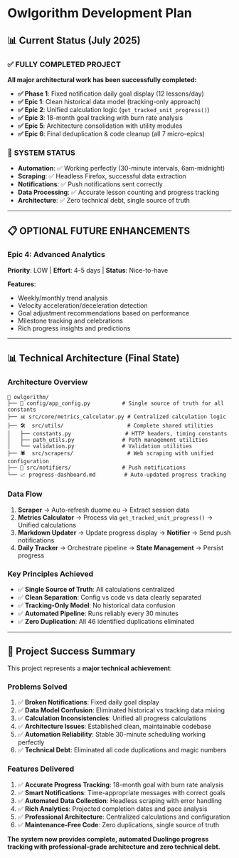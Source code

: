 # Owlgorithm Development Plan

## 📊 **Current Status (July 2025)**

### ✅ **FULLY COMPLETED PROJECT**

**All major architectural work has been successfully completed:**

- **✅ Phase 1**: Fixed notification daily goal display (12 lessons/day)
- **✅ Epic 1**: Clean historical data model (tracking-only approach)
- **✅ Epic 2**: Unified calculation logic (`get_tracked_unit_progress()`)
- **✅ Epic 3**: 18-month goal tracking with burn rate analysis
- **✅ Epic 5**: Architecture consolidation with utility modules
- **✅ Epic 6**: Final deduplication & code cleanup (all 7 micro-epics)

### 🎯 **SYSTEM STATUS**
- **Automation**: ✅ Working perfectly (30-minute intervals, 6am-midnight)
- **Scraping**: ✅ Headless Firefox, successful data extraction
- **Notifications**: ✅ Push notifications sent correctly
- **Data Processing**: ✅ Accurate lesson counting and progress tracking
- **Architecture**: ✅ Zero technical debt, single source of truth

---

## 📋 **OPTIONAL FUTURE ENHANCEMENTS**

### **Epic 4: Advanced Analytics** 
**Priority**: LOW | **Effort**: 4-5 days | **Status**: Nice-to-have

**Features**:
- Weekly/monthly trend analysis
- Velocity acceleration/deceleration detection
- Goal adjustment recommendations based on performance
- Milestone tracking and celebrations
- Rich progress insights and predictions

---

## 📊 **Technical Architecture (Final State)**

### **Architecture Overview**
```
📁 owlgorithm/
├── 🔧 config/app_config.py          # Single source of truth for all constants
├── 📊 src/core/metrics_calculator.py # Centralized calculation logic
├── 🛠️  src/utils/                    # Complete shared utilities
│   ├── constants.py                 # HTTP headers, timing constants
│   ├── path_utils.py               # Path management utilities  
│   └── validation.py               # Validation utilities
├── 🕷️  src/scrapers/                 # Web scraping with unified configuration
├── 📱 src/notifiers/                # Push notifications
└── 📈 progress-dashboard.md         # Auto-updated progress tracking
```

### **Data Flow**
1. **Scraper** → Auto-refresh duome.eu → Extract session data
2. **Metrics Calculator** → Process via `get_tracked_unit_progress()` → Unified calculations
3. **Markdown Updater** → Update progress display → **Notifier** → Send push notifications
4. **Daily Tracker** → Orchestrate pipeline → **State Management** → Persist progress

### **Key Principles Achieved**
- ✅ **Single Source of Truth**: All calculations centralized
- ✅ **Clean Separation**: Config vs code vs data clearly separated
- ✅ **Tracking-Only Model**: No historical data confusion
- ✅ **Automated Pipeline**: Runs reliably every 30 minutes
- ✅ **Zero Duplication**: All 46 identified duplications eliminated

---

## 🎉 **Project Success Summary**

This project represents a **major technical achievement**:

### **Problems Solved**
1. ✅ **Broken Notifications**: Fixed daily goal display
2. ✅ **Data Model Confusion**: Eliminated historical vs tracking data mixing
3. ✅ **Calculation Inconsistencies**: Unified all progress calculations
4. ✅ **Architecture Issues**: Established clean, maintainable codebase
5. ✅ **Automation Reliability**: Stable 30-minute scheduling working perfectly
6. ✅ **Technical Debt**: Eliminated all code duplications and magic numbers

### **Features Delivered**
1. ✅ **Accurate Progress Tracking**: 18-month goal with burn rate analysis
2. ✅ **Smart Notifications**: Time-appropriate messages with correct goals
3. ✅ **Automated Data Collection**: Headless scraping with error handling
4. ✅ **Rich Analytics**: Projected completion dates and pace analysis
5. ✅ **Professional Architecture**: Centralized calculations and configuration
6. ✅ **Maintenance-Free Code**: Zero duplications, single source of truth

**The system now provides complete, automated Duolingo progress tracking with professional-grade architecture and zero technical debt.**